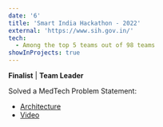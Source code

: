 ```yaml
---
date: '6'
title: 'Smart India Hackathon - 2022'
external: 'https://www.sih.gov.in/'
tech:
  - Among the top 5 teams out of 98 teams
showInProjects: true
---
```


**Finalist** | **Team Leader**

Solved a MedTech Problem Statement:

- [Architecture](https://youtu.be/LdayxPFf0D4)
- [Video](https://youtu.be/kke_SEXe-to)
